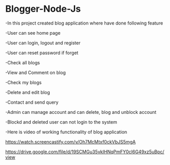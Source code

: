 # Blogger-Node-Js

-In this project created blog application where have done following feature


-User can see home page 


-User can login, logout and register


-User can reset password if forget


-Check all blogs


-View and Comment on blog


-Check my blogs


-Delete and edit blog


-Contact and send query


-Admin can manage account and can delete, blog and unblock account


-Blockd and deleted user can not login to the system


-Here is video of working functionality of blog application


https://watch.screencastify.com/v/Oh7McMtxf0ckVbJS5mgA 


https://drive.google.com/file/d/19SCMGu35vkIHNqPmFY0cl6G49xz5uBpc/view
